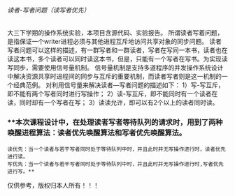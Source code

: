 ###### 读者-写者问题（读写者优先）
大三下学期的操作系统实验，本项目含源代码、实验报告。
 所谓读者写着问题，是指保证一个writer进程必须与其他进程互斥地访问共享对象的同步问题。
读者写者问题可以这样的描述，有一群写者和一群读者，写者在写同一本书，读者也在读这本书，多个读者可以同时读这本书，但是，只能有一个写者在写书。为实现读写同步，需要使用信号量机制。
信号量机制是支持多道程序的并发操作系统设计中解决资源共享时进程间的同步与互斥的重要机制，而读者写者则是这一机制的一个经典范例。
对利用信号量来解决读者—写者问题的描述如下：
    1）写-写互斥，即不能有两个写者同时进行写操作；
    2）读-写互斥，即不能同时有一个读者在读，同时却有一个写者在写；
3）读读允许，即可以有2个以上的读者同时读。
  ###  **本次课程设计中，在处理读者写者等待队列的请求时，用到了两种唤醒进程算法：读者优先唤醒算法和写者优先唤醒算法。
    读优先：当一个读者与若干写者同时处于等待队列中时，并且此时并无写操作进行时，读者优先进行读。
    写优先：当一个读者与若干写者同时处于等待队列中时，并且此时并无写操作进行时,写者优先进行写。**
仅供参考，版权归本人所有！！！

